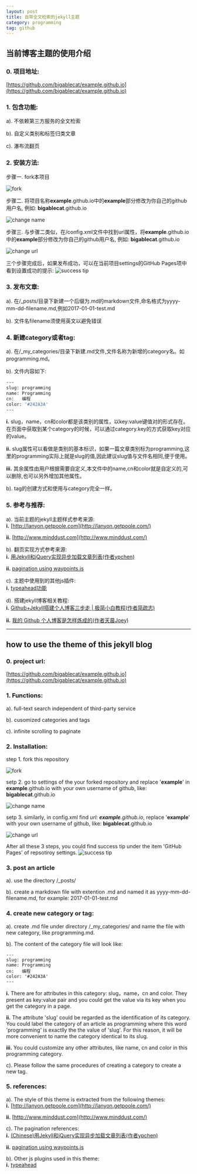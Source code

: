 ```yaml
---
layout: post
title: 自带全文检索的jekyll主题
category: programming
tag: github
---
```


## 当前博客主题的使用介绍

### 0. 项目地址:  
[https://github.com/bigablecat/example.github.io](https://github.com/bigablecat/example.github.io)  

### 1. 包含功能:
a). 不依赖第三方服务的全文检索  

b). 自定义类别和标签归类文章  

c). 瀑布流翻页  

### 2. 安装方法:
步骤一. fork本项目

![fork](https://raw.githubusercontent.com/bigable/imgs/master/fork.png)  

步骤二. 将项目名称**example**.github.io中的**example**部分修改为你自己的github用户名, 例如: **bigablecat**.github.io

![change name](https://raw.githubusercontent.com/bigable/imgs/master/change_name.png)  

步骤三. 与步骤二类似，在/config.xml文件中找到url属性，将**example**.github.io中的**example**部分修改为你自己的github用户名, 例如: **bigablecat**.github.io

![change url](https://raw.githubusercontent.com/bigable/imgs/master/change_url.png)  

三个步骤完成后，如果发布成功，可以在当前项目settings的GitHub Pages项中看到设置成功的提示:
![success tip](https://raw.githubusercontent.com/bigable/imgs/master/published.png)  


### 3. 发布文章:
a). 在/_posts/目录下新建一个后缀为.md的markdown文件,命名格式为yyyy-mm-dd-filename.md,例如2017-01-01-test.md

b). 文件名filename须使用英文以避免错误

### 4. 新建category或者tag:
a). 在/_my_categories/目录下新建.md文件,文件名称为新增的category名。如programming.md。

b). 文件内容如下:  

```bash
---
slug: programming
name: Programming
cn:   编程
color: '#242A3A'
---
```

**i.** slug，name，cn和color都是该类别的属性，以key:value键值对的形式存在。在页面中获取到某个category的时候，可以通过category.key的方式获取key对应的value。  

**ii.** slug属性可以看做是类别的基本标识，如果一篇文章类别标为programming,这里的programming实际上就是slug的值,因此建议slug值与文件名相同,便于使用。  

**iii.** 其余属性由用户根据需要自定义,本文件中的name,cn和color就是自定义的,可以删除,也可以另外增加其他属性。  

b). tag的创建方式和使用与category完全一样。

### 5. 参考与推荐:
a). 当前主题的jekyll主题样式参考来源:  
**i.** [http://lanyon.getpoole.com](http://lanyon.getpoole.com/)  

**ii.** [http://www.minddust.com](http://www.minddust.com/)  

b). 翻页实现方式参考来源:  
**i.** [用Jekyll和jQuery实现异步加载文章列表(作者ypchen)](https://alfred-sun.github.io/blog/2014/12/11/jekykll-jquery-asyn-load/)  

**ii.** [pagination using waypoints.js](http://imakewebthings.com/waypoints/)  

c). 主题中使用到的其他js插件:  
**i.** [typeahead功能](http://www.runningcoder.org/jquerytypeahead/)  

d). 搭建jekyll博客相关教程:  
**i.** [Github+Jekyll搭建个人博客三步走 | 极简小白教程(作者简疏志)](http://www.jianshu.com/p/95646037acdc/)  

**ii.** [我的 Github 个人博客是怎样炼成的(作者天晨Joey)](http://www.jianshu.com/p/4fd3cb0a11da/)  


***

## how to use the theme of this jekyll blog

### 0. project url:  
[https://github.com/bigablecat/example.github.io](https://github.com/bigablecat/example.github.io)  

### 1. Functions:  
a). full-text search independent of third-party service
  
b). cusomized categories and tags  

c). infinite scrolling to paginate  

### 2. Installation:  
step 1. fork this repository

![fork](https://raw.githubusercontent.com/bigable/imgs/master/fork.png)

setp 2. go to settings of the your forked repository and replace '**example**' in **example**.github.io with your own username of github, like: **bigablecat**.github.io

![change name](https://raw.githubusercontent.com/bigable/imgs/master/change_name.png)

setp 3. similarly, in config.xml find *url: **example**.github.io*, replace '**example**' with your own username of github, like: **bigablecat**.github.io

![change url](https://raw.githubusercontent.com/bigable/imgs/master/change_url.png)

After all these 3 steps, you could find success tip under the item 'GitHub Pages' of repsotiroy settings. 
![success tip](https://raw.githubusercontent.com/bigable/imgs/master/published.png)


### 3. post an article
a). use the directory /_posts/  

b). create a markdown file with extention .md and named it as yyyy-mm-dd-filename.md, for example: 2017-01-01-test.md

### 4. create new category or tag:  
a). create .md file under directory /_my_categories/ and name the file with new category, like programming.md.  

b). The content of the category file will look like:  

```shell
---
slug: programming
name: Programming
cn:   编程
color: '#242A3A'
---
```

**i.** There are for attributes in this category: slug，name，cn and color. They present as key:value pair and you could get the value via its key when you get the category in a page.  

**ii.** The attribute 'slug' could be regarded as the identification of its category. You could label the category of an article as programming where this word 'programming' is exactlly the the value of 'slug'. For this reason, it will be more convenient to name the category identical to its slug.  

**iii.** You could customize any other attributes, like name, cn and color in this programming category.  

c). Please follow the same procedures of creating a category to create a new tag.  

### 5. references:  
a). The style of this theme is extracted from the following themes:  
**i.** [http://lanyon.getpoole.com](http://lanyon.getpoole.com/)  

**ii.** [http://www.minddust.com](http://www.minddust.com/)  

c). The pagination references:  
**i.** [(Chinese)用Jekyll和jQuery实现异步加载文章列表(作者ypchen)](https://alfred-sun.github.io/blog/2014/12/11/jekykll-jquery-asyn-load/)  

**ii.** [pagination using waypoints.js](http://imakewebthings.com/waypoints/)  

b). Other js plugins used in this theme:  
**i.** [typeahead](http://www.runningcoder.org/jquerytypeahead/)  
